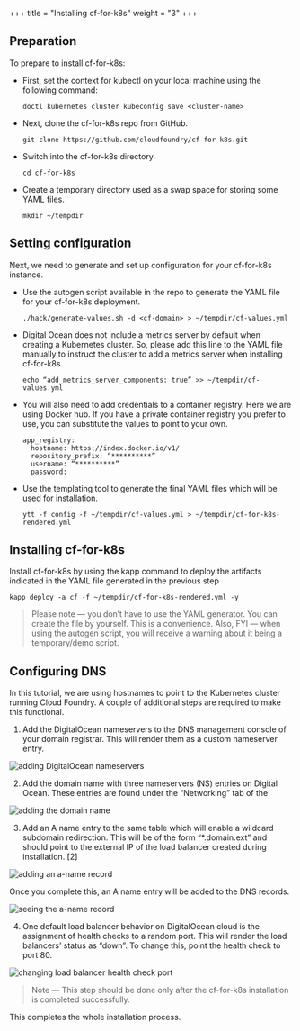 +++
title = "Installing cf-for-k8s"
weight = "3"
+++


## Preparation

To prepare to install cf-for-k8s:

- First, set the context for kubectl on your local machine using the following command:

  ```
  doctl kubernetes cluster kubeconfig save <cluster-name>
  ```

- Next, clone the cf-for-k8s repo from GitHub.

  ```
  git clone https://github.com/cloudfoundry/cf-for-k8s.git
  ```

- Switch into the cf-for-k8s directory.

  ```
  cd cf-for-k8s
  ```

- Create a temporary directory used as a swap space for storing some YAML files.

  ```
  mkdir ~/tempdir
  ```

## Setting configuration  

Next, we need to generate and set up configuration for your cf-for-k8s instance.

- Use the autogen script available in the repo to generate the YAML file for your cf-for-k8s deployment.

  ```
  ./hack/generate-values.sh -d <cf-domain> > ~/tempdir/cf-values.yml
  ```
  
- Digital Ocean does not include a metrics server by default when creating a Kubernetes cluster. So, please add this line to the YAML file manually to instruct the cluster to add a metrics server when installing cf-for-k8s.

  ```
  echo “add_metrics_server_components: true” >> ~/tempdir/cf-values.yml
  ```

- You will also need to add credentials to a container registry. Here we are using Docker hub. If you have a private container registry you prefer to use, you can substitute the values to point to your own.

  ```
  app_registry:
    hostname: https://index.docker.io/v1/
    repository_prefix: “**********”
    username: “**********”
    password: 
  ```

- Use the templating tool to generate the final YAML files which will be used for installation.

  ```
  ytt -f config -f ~/tempdir/cf-values.yml > ~/tempdir/cf-for-k8s-rendered.yml
  ```

## Installing cf-for-k8s

Install cf-for-k8s by using the kapp command to deploy the artifacts indicated in the YAML file generated in the previous step

```
kapp deploy -a cf -f ~/tempdir/cf-for-k8s-rendered.yml -y
```

> Please note — you don’t have to use the YAML generator. You can create the file by yourself. This is a convenience. Also, FYI — when using the autogen script, you will receive a warning about it being a temporary/demo script.

## Configuring DNS

In this tutorial, we are using hostnames to point to the Kubernetes cluster running Cloud Foundry. A couple of additional steps are required to make this functional.

1. Add the DigitalOcean nameservers to the DNS management console of your domain registrar. This will render them as a custom nameserver entry.

![adding DigitalOcean nameservers](/cf4k8s-do/img/do-3.png "Adding DigitalOcean DNS nameservers")

2. Add the domain name with three nameservers (NS) entries on Digital Ocean. These entries are found under the “Networking” tab of the 

![adding the domain name](/cf4k8s-do/img/do-4.png "Adding the domain name")

3. Add an A name entry to the same table which will enable a wildcard subdomain redirection. This will be of the form “*.domain.ext” and should point to the external IP of the load balancer created during installation. [2]

![adding an a-name record](/cf4k8s-do/img/do-5.png "Adding an a-name record")

Once you complete this, an A name entry will be added to the DNS records.

![seeing the a-name record](/cf4k8s-do/img/do-6.png "Seeing the a-name record")

4. One default load balancer behavior on DigitalOcean cloud is the assignment of health checks to a random port. This will render the load balancers’ status as “down”. To change this, point the health check to port 80.

![changing load balancer health check port](/cf4k8s-do/img/do-7.png "Changing the load balancer health check port")

> Note — This step should be done only after the cf-for-k8s installation is completed successfully.

This completes the whole installation process.
